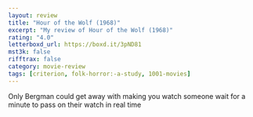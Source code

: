 ```yaml
---
layout: review
title: "Hour of the Wolf (1968)"
excerpt: "My review of Hour of the Wolf (1968)"
rating: "4.0"
letterboxd_url: https://boxd.it/3pND81
mst3k: false
rifftrax: false
category: movie-review
tags: [criterion, folk-horror:-a-study, 1001-movies]
---
```


Only Bergman could get away with making you watch someone wait for a minute to pass on their watch in real time
